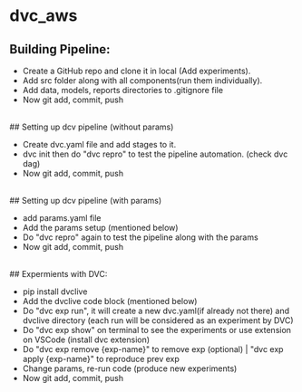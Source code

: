 # dvc_aws

## Building Pipeline:
* Create a GitHub repo and clone it in local (Add experiments).
* Add src folder along with all components(run them individually).
* Add data, models, reports directories to .gitignore file
* Now git add, commit, push
<br>
## Setting up dcv pipeline (without params)

* Create dvc.yaml file and add stages to it.
* dvc init then do "dvc repro" to test the pipeline automation. (check dvc dag)
* Now git add, commit, push
<br>
## Setting up dcv pipeline (with params)

*  add params.yaml file
*  Add the params setup (mentioned below)
*  Do "dvc repro" again to test the pipeline along with the params
*  Now git add, commit, push
<br>
## Expermients with DVC:

* pip install dvclive
* Add the dvclive code block (mentioned below)
* Do "dvc exp run", it will create a new dvc.yaml(if already not there) and dvclive directory (each run will be considered as an experiment by DVC)
* Do "dvc exp show" on terminal to see the experiments or use extension on VSCode (install dvc extension)
* Do "dvc exp remove {exp-name}" to remove exp (optional) | "dvc exp apply {exp-name}" to reproduce prev exp
* Change params, re-run code (produce new experiments)
* Now git add, commit, push
